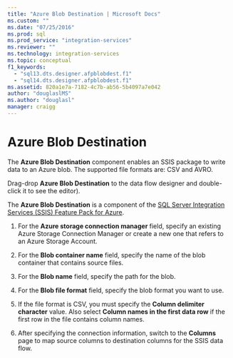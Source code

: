 ```yaml
---
title: "Azure Blob Destination | Microsoft Docs"
ms.custom: ""
ms.date: "07/25/2016"
ms.prod: sql
ms.prod_service: "integration-services"
ms.reviewer: ""
ms.technology: integration-services
ms.topic: conceptual
f1_keywords: 
  - "sql13.dts.designer.afpblobdest.f1"
  - "sql14.dts.designer.afpblobdest.f1"
ms.assetid: 820a1e7a-7182-4c7b-ab56-5b4097a7e042
author: "douglaslMS"
ms.author: "douglasl"
manager: craigg
---
```

# Azure Blob Destination
 The **Azure Blob Destination** component enables an SSIS package to write data to an Azure blob. The supported file formats are: CSV and AVRO. 
   
 Drag-drop **Azure Blob Destination** to the data flow designer and double-click it to see the editor).  
  
 The **Azure Blob Destination** is a component of the [SQL Server Integration Services (SSIS) Feature Pack for Azure](../../integration-services/azure-feature-pack-for-integration-services-ssis.md).  
  
1.  For the **Azure storage connection manager** field, specify an existing Azure Storage Connection Manager or create a new one that refers to an Azure Storage Account.  
  
2.  For the **Blob container name** field, specify the name of the blob container that contains source files.  
  
3.  For the **Blob name** field, specify the path for the blob.  
  
4.  For the **Blob file format** field, specify the blob format you want to use.  
  
5.  If the file format is CSV, you must specify the **Column delimiter character** value. Also  select **Column names in the first data row** if the first row in the file contains column names.  
  
6.  After specifying the connection information, switch to the **Columns** page to map source columns to destination columns for the SSIS data flow.  
  
  
